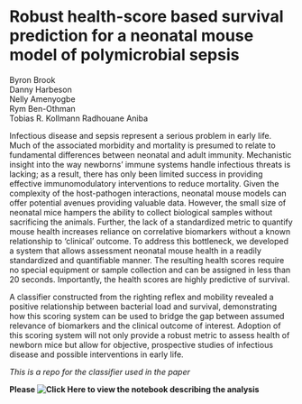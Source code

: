 # Robust health-score based survival prediction for a neonatal mouse model of polymicrobial sepsis

Byron Brook  
Danny Harbeson  
Nelly Amenyogbe  
Rym Ben-Othman  
Tobias R. Kollmann
Radhouane Aniba

Infectious disease and sepsis represent a serious problem in early life. Much of the associated morbidity and mortality is presumed to relate to fundamental differences between neonatal and adult immunity. Mechanistic insight into the way newborns’ immune systems handle infectious threats is lacking; as a result, there has only been limited success in providing effective immunomodulatory interventions to reduce mortality. Given the complexity of the host-pathogen interactions, neonatal mouse models can offer potential avenues providing valuable data. However, the small size of neonatal mice hampers the ability to collect biological samples without sacrificing the animals. Further, the lack of a standardized metric to quantify mouse health increases reliance on correlative biomarkers without a known relationship to ‘clinical’ outcome. To address this bottleneck, we developed a system that allows assessment neonatal mouse health in a readily standardized and quantifiable manner. The resulting health scores require no special equipment or sample collection and can be assigned in less than 20 seconds. Importantly, the health scores are highly predictive of survival.  

A classifier constructed from the righting reflex and mobility revealed a positive relationship between bacterial load and survival, demonstrating how this scoring system can be used to bridge the gap between assumed relevance of biomarkers and the clinical outcome of interest. Adoption of this scoring system will not only provide a robust metric to assess health of newborn mice but allow for objective, prospective studies of infectious disease and possible interventions in early life.


*This is a repo for the classifier used in the paper*

**Please ![Click Here](./predictor_model_building.ipynb) to view the notebook describing the analysis**


